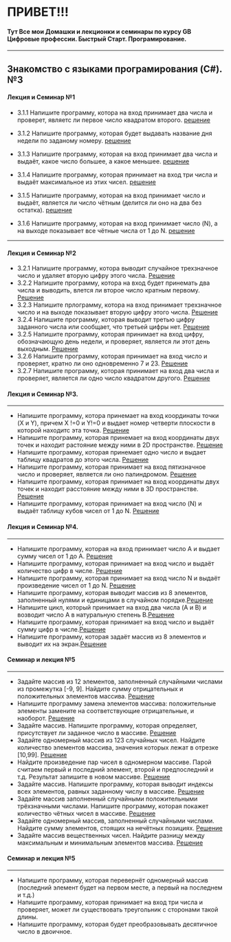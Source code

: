 
# ПРИВЕТ!!!

#### Тут Все мои Домашки и лекционки и семинары по курсу GB Цифровые профессии. Быстрый Старт. Програмирование.
___
## Знакомство с языками програмирования (C#). №3

#### Лекция и Семинар №1

* 3.1.1 Напишите программу, котора на вход принимает два числа и проверет, являетс ли первое число квадратом второго.  [решение](https://github.com/Zmeelov7598/AllHomeWorkGB/blob/main/DigitalProfessionsFastStartProgramming/IntroductionToTheC%23ProgrammingLanguage/Seminare001/Example002/Program.cs)
* 3.1.2 Напишите программу, которая будет выдавать название дня недели по заданому номеру. [решение](https://github.com/Zmeelov7598/AllHomeWorkGB/blob/main/DigitalProfessionsFastStartProgramming/IntroductionToTheC%23ProgrammingLanguage/Seminare001/Example003/Program.cs)
* 3.1.3  Напишите программу, которая на вход принимает два числа и выдаёт, какое число большее, а какое меньшее. 
[решение](https://github.com/Zmeelov7598/AllHomeWorkGB/blob/main/DigitalProfessionsFastStartProgramming/IntroductionToTheC%23ProgrammingLanguage/HomeWork001/001/Program.cs)

* 3.1.4  Напишите программу, которая принимает на вход три числа и выдаёт максимальное из этих чисел.  [решение](https://github.com/Zmeelov7598/AllHomeWorkGB/blob/main/DigitalProfessionsFastStartProgramming/IntroductionToTheC%23ProgrammingLanguage/HomeWork001/002/Program.cs)
* 3.1.5 Напишите программу, которая на вход принимает число и выдаёт, является ли число чётным (делится ли оно на два без остатка).  [решение](https://github.com/Zmeelov7598/AllHomeWorkGB/blob/main/DigitalProfessionsFastStartProgramming/IntroductionToTheC%23ProgrammingLanguage/HomeWork001/003/Program.cs)
* 3.1.6  Напишите программу, которая на вход принимает число (N), а на выходе показывает все чётные числа от 1 до N.  [решение](https://github.com/Zmeelov7598/AllHomeWorkGB/blob/main/DigitalProfessionsFastStartProgramming/IntroductionToTheC%23ProgrammingLanguage/HomeWork001/004/Program.cs)
___
#### Лекция и Семинар №2

* 3.2.1 Напишите программу, котора выводит случайное трехзначное число и удаляет вторую цифру этого числа.  [Решение](https://github.com/Zmeelov7598/AllHomeWorkGB/blob/main/DigitalProfessionsFastStartProgramming/IntroductionToTheC%23ProgrammingLanguage/Seminare002/Example002/Program.cs)
* 3.2.2 Напишите программу, котора на вход будет принемать два числа и выводить, влется ли второе число кратным первому. [Решение](https://github.com/Zmeelov7598/AllHomeWorkGB/blob/main/DigitalProfessionsFastStartProgramming/IntroductionToTheC%23ProgrammingLanguage/Seminare002/Example003/Program.cs)
* 3.2.3 Напишите прлограмму, котора на вход принимает трехзначное число и на выходе показывает вторую цифру этого числа. [Решение](https://github.com/Zmeelov7598/AllHomeWorkGB/blob/main/DigitalProfessionsFastStartProgramming/IntroductionToTheC%23ProgrammingLanguage/HomeWork002/Example001/Program.cs)
* 3.2.4  Напишите программу, которая выводит третью цифру заданного числа или сообщает, что третьей цифры нет.  [Решение](https://github.com/Zmeelov7598/AllHomeWorkGB/blob/main/DigitalProfessionsFastStartProgramming/IntroductionToTheC%23ProgrammingLanguage/HomeWork002/Example002/Program.cs)
* 3.2.5 Напишите программу, которая принимает на вход цифру, обозначающую день недели, и проверяет, является ли этот день выходным. [Решение](https://github.com/Zmeelov7598/AllHomeWorkGB/blob/main/DigitalProfessionsFastStartProgramming/IntroductionToTheC%23ProgrammingLanguage/HomeWork002/Example003/Program.cs)
* 3.2.6 Напишите программу, которая принимает на вход число и проверяет, кратно ли оно
одновременно 7 и 23. [Решение](https://github.com/Zmeelov7598/AllHomeWorkGB/blob/main/DigitalProfessionsFastStartProgramming/IntroductionToTheC%23ProgrammingLanguage/HomeWork002/Example004/Program.cs)
* 3.2.7  Напишите программу, которая принимает на вход два числа и проверяет, является ли
одно число квадратом другого. [Решение](https://github.com/Zmeelov7598/AllHomeWorkGB/blob/main/DigitalProfessionsFastStartProgramming/IntroductionToTheC%23ProgrammingLanguage/HomeWork002/Example005/Program.cs)

#### Лекция и Семинар №3.
____
* Напишите программу, котора принемает на вход координаты точки (X и Y), причем X !=0 и Y!=0 и выдает номер четверти плоскости  в которой находитс эта точка. [Решение](https://github.com/Zmeelov7598/AllHomeWorkGB/blob/main/DigitalProfessionsFastStartProgramming/IntroductionToTheC%23ProgrammingLanguage/Seminare003/Example001/Program.cs)
* Напишите программу, которая принемает на вход координаты двух точек и находит растояние между ними в 2D пространстве. [Решение](https://github.com/Zmeelov7598/AllHomeWorkGB/blob/main/DigitalProfessionsFastStartProgramming/IntroductionToTheC%23ProgrammingLanguage/Seminare003/Example002/Program.cs)
* Напишите программу, которая принемает одно число и выдает таблицу квадратов до этого числа. [Решение](https://github.com/Zmeelov7598/AllHomeWorkGB/blob/main/DigitalProfessionsFastStartProgramming/IntroductionToTheC%23ProgrammingLanguage/Seminare003/Example003/Program.cs)
* Напишите программу, которая принимает на вход пятизначное число и проверяет, является ли оно палиндромом. [Решение](https://github.com/Zmeelov7598/AllHomeWorkGB/blob/main/DigitalProfessionsFastStartProgramming/IntroductionToTheC%23ProgrammingLanguage/HomeWork003/Example001/Program.cs)
* Напишите программу, которая принимает на вход координаты двух точек и находит расстояние между ними в 3D пространстве. [Решение](https://github.com/Zmeelov7598/AllHomeWorkGB/blob/main/DigitalProfessionsFastStartProgramming/IntroductionToTheC%23ProgrammingLanguage/HomeWork003/Example002/Program.cs)
* Напишите программу, которая принимает на вход число (N) и выдаёт таблицу кубов чисел от 1 до N. [Решение](https://github.com/Zmeelov7598/AllHomeWorkGB/blob/main/DigitalProfessionsFastStartProgramming/IntroductionToTheC%23ProgrammingLanguage/HomeWork003/Example003/Program.cs)
#### Лекция и Семинар №4.
_______

* Напишите программу, которая на вход принимает число А и выдает сумму чисел от 1 до А. [Решение](https://github.com/Zmeelov7598/AllHomeWorkGB/blob/main/DigitalProfessionsFastStartProgramming/IntroductionToTheC%23ProgrammingLanguage/Seminar004/Example001/Program.cs)
* Напишите программу, которая принимает на вход число и выдаёт количество цифр в числе. [Решение](https://github.com/Zmeelov7598/AllHomeWorkGB/blob/main/DigitalProfessionsFastStartProgramming/IntroductionToTheC%23ProgrammingLanguage/Seminar004/Example002/Program.cs)
* Напишите программу, которая принимает на вход число N и выдаёт произведение чисел от 1 до N. [Решение](https://github.com/Zmeelov7598/AllHomeWorkGB/blob/main/DigitalProfessionsFastStartProgramming/IntroductionToTheC%23ProgrammingLanguage/Seminar004/Examole003/Program.cs)
* Напишите программу, которая выводит массив из 8 элементов, заполненный нулями и единицами в случайном порядке.[Решение](https://github.com/Zmeelov7598/AllHomeWorkGB/blob/main/DigitalProfessionsFastStartProgramming/IntroductionToTheC%23ProgrammingLanguage/Seminar004/Example004/Program.cs)
* Напишите цикл, который принимает на вход два числа (A и B) и возводит число A в натуральную степень B.[Решение](https://github.com/Zmeelov7598/AllHomeWorkGB/blob/main/DigitalProfessionsFastStartProgramming/IntroductionToTheC%23ProgrammingLanguage/HomeWork004/Example001/Program.cs)
* Напишите программу, которая принимает на вход число и выдаёт сумму цифр в числе.[Решение](https://github.com/Zmeelov7598/AllHomeWorkGB/blob/main/DigitalProfessionsFastStartProgramming/IntroductionToTheC%23ProgrammingLanguage/HomeWork004/Example002/Program.cs)
* Напишите программу, которая задаёт массив из 8 элементов и выводит их на экран.[Решение](https://github.com/Zmeelov7598/AllHomeWorkGB/blob/main/DigitalProfessionsFastStartProgramming/IntroductionToTheC%23ProgrammingLanguage/HomeWork004/Example003/Program.cs)

#### Семинар и лекция №5
______

* Задайте массив из 12 элементов, заполненный случайными числами из промежутка [-9, 9]. Найдите сумму отрицательных и положительных элементов массива. [Решение](https://github.com/Zmeelov7598/AllHomeWorkGB/blob/InWorking/DigitalProfessionsFastStartProgramming/IntroductionToTheC%23ProgrammingLanguage/Seminare005/Example001/Program.cs)
*  Напишите программу замена элементов массива: положительные элементы замените на соответствующие отрицательные, и наоборот. [Решение](https://github.com/Zmeelov7598/AllHomeWorkGB/blob/InWorking/DigitalProfessionsFastStartProgramming/IntroductionToTheC%23ProgrammingLanguage/Seminare005/Example002/Program.cs)
*  Задайте массив. Напишите программу, которая определяет, присутствует ли заданное число в массиве. [Решение](https://github.com/Zmeelov7598/AllHomeWorkGB/blob/InWorking/DigitalProfessionsFastStartProgramming/IntroductionToTheC%23ProgrammingLanguage/Seminare005/Example003/Program.cs)
* Задайте одномерный массив из 123 случайных чисел. Найдите количество элементов массива, значения которых лежат в отрезке [10,99]. [Решение](https://github.com/Zmeelov7598/AllHomeWorkGB/blob/InWorking/DigitalProfessionsFastStartProgramming/IntroductionToTheC%23ProgrammingLanguage/Seminare005/Example004/Program.cs)
* Найдите произведение пар чисел в одномерном массиве. Парой считаем первый и последний элемент, второй и предпоследний и т.д. Результат запишите в новом массиве. [Решение](https://github.com/Zmeelov7598/AllHomeWorkGB/blob/InWorking/DigitalProfessionsFastStartProgramming/IntroductionToTheC%23ProgrammingLanguage/Seminare005/Example005/Program.cs)
* Задайте массив. Напишите программу, которая выводит индексы всех элементов, равных заданному числу в массиве. [Решение](https://github.com/Zmeelov7598/AllHomeWorkGB/blob/InWorking/DigitalProfessionsFastStartProgramming/IntroductionToTheC%23ProgrammingLanguage/Seminare005/Example006/Program.cs)
* Задайте массив заполненный случайными положительными трёхзначными числами. Напишите программу, которая покажет количество чётных чисел в массиве. [Решение](https://github.com/Zmeelov7598/AllHomeWorkGB/blob/main/DigitalProfessionsFastStartProgramming/IntroductionToTheC%23ProgrammingLanguage/HomeWork005/Example001/Program.cs)
* Задайте одномерный массив, заполненный случайными числами. Найдите сумму элементов, стоящих на нечётных позициях. [Решение](https://github.com/Zmeelov7598/AllHomeWorkGB/blob/main/DigitalProfessionsFastStartProgramming/IntroductionToTheC%23ProgrammingLanguage/HomeWork005/Example002/Program.cs)
* Задайте массив вещественных чисел. Найдите разницу между максимальным и минимальным элементов массива. [Решение](https://github.com/Zmeelov7598/AllHomeWorkGB/blob/main/DigitalProfessionsFastStartProgramming/IntroductionToTheC%23ProgrammingLanguage/HomeWork005/Example003/Program.cs)

#### Семинар и лекция №5
_____

* Напишите программу, которая перевернёт одномерный массив (последний элемент будет на первом месте, а первый на последнем и т.д.)
* Напишите программу, которая принимает на вход три числа и проверяет, может ли существовать треугольник с сторонами такой длины.
* Напишите программу, которая будет преобразовывать десятичное число в двоичное.